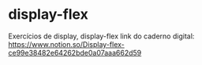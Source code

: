 # display-flex
Exercícios de display, display-flex
link do caderno digital: https://www.notion.so/Display-flex-ce99e38482e64262bde0a07aaa662d59
